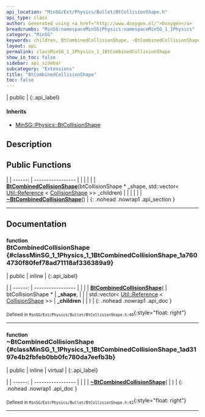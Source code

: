 ```yaml
---
api_location: "MinSG/Ext/Physics/Bullet/BtCollisionShape.h"
api_type: class
author: Generated using <a href="http://www.doxygen.nl/">Doxygen</a>
breadcrumbs: "MinSG:namespaceMinSG|Physics:namespaceMinSG_1_1Physics"
category: "MinSG"
keywords: children, BtCombinedCollisionShape, ~BtCombinedCollisionShape
layout: api
permalink: classMinSG_1_1Physics_1_1BtCombinedCollisionShape
show_in_toc: false
sidebar: api_sidebar
subcategory: "Extensions"
title: "BtCombinedCollisionShape"
toc: false
---
```


| public |
{:.api_label}

#### Inherits

* [MinSG::Physics::BtCollisionShape](classMinSG_1_1Physics_1_1BtCollisionShape)


## Description





## Public Functions

|
| ------: | ----------------- |
|  | |
|  | **[BtCombinedCollisionShape](#classMinSG_1_1Physics_1_1BtCombinedCollisionShape_1a7604730f80fef78ad71118af336389a9)**(btCollisionShape * _shape, std::vector< [Util::Reference](classUtil_1_1Reference) < [CollisionShape](classMinSG_1_1Physics_1_1CollisionShape) >> _children) |
|  | |
|  | **[~BtCombinedCollisionShape](#classMinSG_1_1Physics_1_1BtCombinedCollisionShape_1ad3197e4b2fbfeb0bb0fc780da7eefb3b)**() |
{: .nohead .nowrap1 .api_section }


-------------------------------------------------------------------

## Documentation

### <small>function</small><br/> BtCombinedCollisionShape {#classMinSG_1_1Physics_1_1BtCombinedCollisionShape_1a7604730f80fef78ad71118af336389a9}

| public | inline |
{:.api_label}

|
| ------: | ----------------- |
|  |
|  **[BtCombinedCollisionShape](#classMinSG_1_1Physics_1_1BtCombinedCollisionShape_1a7604730f80fef78ad71118af336389a9)**( | btCollisionShape * | **_shape**, |
| | std::vector< [Util::Reference](classUtil_1_1Reference) < [CollisionShape](classMinSG_1_1Physics_1_1CollisionShape) >> | **_children** |
|   ) |
{: .nohead .nowrap1 .api_doc }





<sub>Defined in `MinSG/Ext/Physics/Bullet/BtCollisionShape.h:40`</sub>{:style="float: right"}

-------------------------------------------------------------------

### <small>function</small><br/> ~BtCombinedCollisionShape {#classMinSG_1_1Physics_1_1BtCombinedCollisionShape_1ad3197e4b2fbfeb0bb0fc780da7eefb3b}

| public | inline | virtual |
{:.api_label}

|
| ------: | ----------------- |
|  |
|  **[~BtCombinedCollisionShape](#classMinSG_1_1Physics_1_1BtCombinedCollisionShape_1ad3197e4b2fbfeb0bb0fc780da7eefb3b)**( |  ) |
{: .nohead .nowrap1 .api_doc }





<sub>Defined in `MinSG/Ext/Physics/Bullet/BtCollisionShape.h:42`</sub>{:style="float: right"}

-------------------------------------------------------------------

